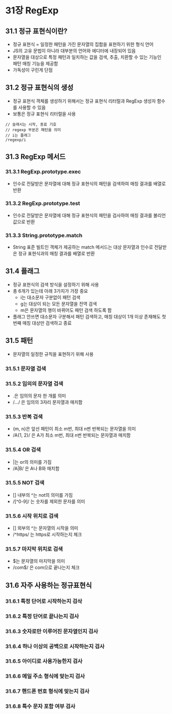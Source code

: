 # 31장 RegExp

## 31.1 정규 표현식이란?

- 정규 표현식 = 일정한 패턴을 가진 문자열의 집합을 표현하기 위한 형식 언어
- JS의 고유 문법이 아니라 대부분의 언어와 에디터에 내장되어 있음
- 문자열을 대상으로 특정 패턴과 일치하는 값을 검색, 추출, 치환할 수 있는 기능인 패턴 매칭 기능을 제공함
- 가독성이 구린게 단점

## 31.2 정규 표현식의 생성

- 정규 표현식 객체를 생성하기 위해서는 정규 표현식 리터럴과 RegExp 생성자 함수를 사용할 수 있음
- 보통은 정규 표현식 리터럴을 사용

```
// 슬래시는 시작, 종료 기호
// regexp 부분은 패턴을 의미
// i는 플래그
/regexp/i
```

## 31.3 RegExp 메서드

### 31.3.1 RegExp.prototype.exec

- 인수로 전달받은 문자열에 대해 정규 표현식의 패턴을 검색하여 매칭 결과를 배열로 반환

### 31.3.2 RegExp.prototype.test

- 인수로 전달받은 문자열에 대해 정규 표현식의 패턴을 검사하여 매칭 결과를 불리언 값으로 반환

### 31.3.3 String.prototype.match

- String 표준 빌트인 객체가 제공하는 match 메서드는 대상 문자열과 인수로 전달받은 정규 표현식과의 매칭 결과를 배열로 반환

## 31.4 플래그

- 정규 표현식의 검색 방식을 설정하기 위해 사용
- 총 6개가 있는데 아래 3가지가 가장 중요
  - i는 대소문자 구분없이 패턴 검색
  - g는 대상이 되는 모든 문자열을 전역 검색
  - m은 문자열의 행이 바뀌어도 패턴 검색 하도록 함
- 플래그 안쓰면 대소문자 구분해서 패턴 검색하고, 매칭 대상이 1개 이상 존재해도 첫번째 매칭 대상만 검색하고 종료

## 31.5 패턴

- 문자열의 일정한 규칙을 표현하기 위해 사용

### 31.5.1 문자열 검색

### 31.5.2 임의의 문자열 검색

- .은 임의의 문자 한 개를 의미
- /.../ 은 임의의 3자리 문자열과 매치함

### 31.5.3 반복 검색

- {m, n}은 앞선 패턴이 최소 m번, 최대 n번 반복되는 문자열을 의미
- /A{1, 2}/ 은 A가 최소 m번, 최대 n번 반복되는 문자열과 매치함

### 31.5.4 OR 검색

- |는 or의 의미를 가짐
- /A|B/ 은 A나 B와 매치함

### 31.5.5 NOT 검색

- [] 내부의 ^는 not의 의미를 가짐
- /[^0-9]/ 는 숫자를 제외한 문자를 의미

### 31.5.6 시작 위치로 검색

- [] 외부의 ^는 문자열의 시작을 의미
- /^https/ 는 https로 시작하는지 체크

### 31.5.7 마지막 위치로 검색

- $는 문자열의 마지막을 의미
- /com$/ 은 com으로 끝나는지 체크

## 31.6 자주 사용하는 정규표현식

### 31.6.1 특정 단어로 시작하는지 검삭

### 31.6.2 특정 단어로 끝나는지 검사

### 31.6.3 숫자로만 이루어진 문자열인지 검사

### 31.6.4 하나 이상의 공백으로 시작하는지 검사

### 31.6.5 아이디로 사용가능한지 검사

### 31.6.6 메일 주소 형식에 맞는지 검사

### 31.6.7 핸드폰 번호 형식에 맞는지 검사

### 31.6.8 특수 문자 포함 여부 검사
